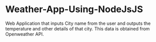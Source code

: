 # Weather-App-Using-NodeJsJS
Web Application that inputs City name from the user and outputs the temperature and other details of that city. This data is obtained from Openweather API.
